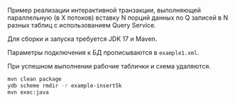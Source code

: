 Пример реализации интерактивной транзакции, выполняющей параллельную (в X потоков) вставку N порций данных по Q записей в N разных таблиц с использованием Query Service.

Для сборки и запуска требуется JDK 17 и Maven.

Параметры подключения к БД прописываются в `example1.xml`.

При успешном выполнении рабочие таблички и схема удаляются.

```bash
mvn clean package
ydb scheme rmdir -r example-insert5k
mvn exec:java
```
